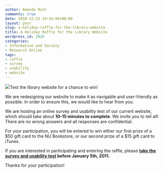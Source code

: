```yaml
---
author: Amanda Rust
comments: true
date: 2010-12-23 19:24:04+00:00
layout: post
slug: a-holiday-raffle-for-the-library-website
title: A Holiday Raffle for the Library Website
wordpress_id: 2826
categories:
- Information and Society
- Research Online
tags:
- raffle
- survey
- usability
- website
---
```


[![](http://www.lib.neu.edu/snippets/wp-content/uploads/2010/12/smallgift3.jpg)](http://www.loop11.com/usability-test/4325/introduction/)Test the library website for a chance to win!

We are redesigning our website to make it as navigable and user-friendly as possible. In order to ensure this, we would like to hear from you.

We are hosting an online survey and usability test of our current website, which should take about **10-15 minutes to complete**. We invite you to tell all! There are no wrong answers and all responses are confidential.

For your participation, you will be entered to win either our first prize of a $50 gift card to the NU Bookstore, or our second prize of a $15 gift card to iTunes.

If you are interested in participating and entering the raffle, please **[take the survey and usability test](http://www.loop11.com/usability-test/4325/introduction/) before January 5th, 2011.**

Thanks for your participation!
